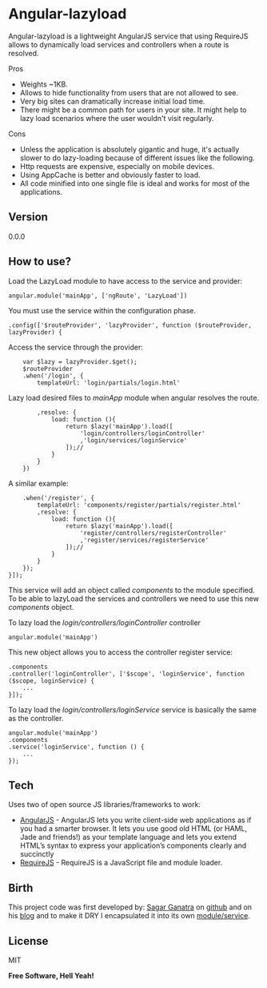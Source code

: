 Angular-lazyload
================

Angular-lazyload is a lightweight AngularJS service that using RequireJS allows to dynamically load services and controllers when a route is resolved.

Pros
  - Weights ~1KB.
  - Allows to hide functionality from users that are not allowed to see.
  - Very big sites can dramatically increase initial load time.
  - There might be a common path for users in your site. It might help to lazy load scenarios where the user wouldn't visit regularly.
  
Cons
  - Unless the application is absolutely gigantic and huge, it's actually slower to do lazy-loading because of different issues like the following.
  - Http requests are expensive, especially on mobile devices.
  - Using AppCache is better and obviously faster to load.
  - All code minified into one single file is ideal and works for most of the applications.
  
Version
-------

0.0.0

How to use?
-----------

Load the LazyLoad module to have access to the service and provider:

    angular.module('mainApp', ['ngRoute', 'LazyLoad'])
    
You must use the service within the configuration phase.

    .config(['$routeProvider', 'lazyProvider', function ($routeProvider, lazyProvider) {

Access the service through the provider:

    	var $lazy = lazyProvider.$get();
    	$routeProvider
    	.when('/login', {
    		templateUrl: 'login/partials/login.html'

Lazy load desired files to *mainApp* module when angular resolves the route.

    		,resolve: {
    			load: function (){
    				return $lazy('mainApp').load([
    					'login/controllers/loginController'
    					,'login/services/loginService'
    				]);//
    			}
    		}
    	})
    	
A similar example:

    	.when('/register', {
    		templateUrl: 'components/register/partials/register.html'
    		,resolve: {
    			load: function (){
    				return $lazy('mainApp').load([
    					'register/controllers/registerController'
    					,'register/services/registerService'
    				]);//
    			}
    		}
    	});
    }]);

This service will add an object called *components* to the module specified.
To be able to lazyLoad the services and controllers we need to use this new *components* object.

To lazy load the *login/controllers/loginController* controller

    angular.module('mainApp')

This new object allows you to access the controller register service:

    .components
    .controller('loginController', ['$scope', 'loginService', function ($scope, loginService) {
        ...
    }]);
    
To lazy load the *login/controllers/loginService* service is basically the same as the controller.

    angular.module('mainApp')
    .components
    .service('loginService', function () {
    	...
    });


Tech
----

 Uses two of open source JS libraries/frameworks to work:

* [AngularJS] - AngularJS lets you write client-side web applications as if you had a smarter browser. It lets you use good old HTML (or HAML, Jade and friends!) as your template language and lets you extend HTML’s syntax to express your application’s components clearly and succinctly
* [RequireJS] - RequireJS is a JavaScript file and module loader.

Birth
-----
This project code was first developed by: [Sagar Ganatra] on [github] and on his [blog] and to make it DRY I encapsulated it into its own [module/service].

License
-------
MIT

**Free Software, Hell Yeah!**

[AngularJS]:https://angularjs.org/
[RequireJS]:http://requirejs.org/
[Sagar Ganatra]:https://github.com/sagar-ganatra
[github]:https://github.com/sagar-ganatra/angular-require-resolve
[blog]:http://www.sagarganatra.com/2014/08/lazy-loading-angularjs-components-using-providers.html
[module/service]:https://github.com/pgarciacamou/angular-require-resolve
